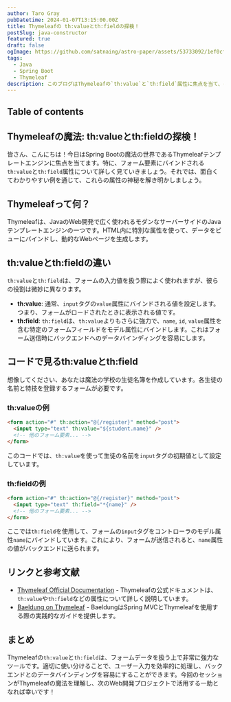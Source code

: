 ```yaml
---
author: Taro Gray
pubDatetime: 2024-01-07T13:15:00.00Z
title: Thymeleafの th:valueとth:fieldの探検！
postSlug: java-constructor
featured: true
draft: false
ogImage: https://github.com/satnaing/astro-paper/assets/53733092/1ef0cf03-8137-4d67-ac81-84a032119e3a
tags:
  - Java
  - Spring Boot
  - Thymeleaf
description: このブログはThymeleafの`th:value`と`th:field`属性に焦点を当て、それぞれの機能と使い方、及び中級者向けのコード例を提供し、わかりやすさを優先しながらも面白く学べるよう工夫されています。また、さらに学びを深めるためのリンクや参考文献も紹介しています。
---
```


## Table of contents

## Thymeleafの魔法: th:valueとth:fieldの探検！

皆さん、こんにちは！今日はSpring Bootの魔法の世界であるThymeleafテンプレートエンジンに焦点を当てます。特に、フォーム要素にバインドされる`th:value`と`th:field`属性について詳しく見ていきましょう。それでは、面白くてわかりやすい例を通じて、これらの属性の神秘を解き明かしましょう。

## Thymeleafって何？

Thymeleafは、JavaのWeb開発で広く使われるモダンなサーバーサイドのJavaテンプレートエンジンの一つです。HTML内に特別な属性を使って、データをビューにバインドし、動的なWebページを生成します。

## th:valueとth:fieldの違い

`th:value`と`th:field`は、フォームの入力値を扱う際によく使われますが、彼らの役割は微妙に異なります。

- **th:value**: 通常、`input`タグの`value`属性にバインドされる値を設定します。つまり、フォームがロードされたときに表示される値です。
- **th:field**: `th:field`は、`th:value`よりもさらに強力で、`name`, `id`, `value`属性を含む特定のフォームフィールドをモデル属性にバインドします。これはフォーム送信時にバックエンドへのデータバインディングを容易にします。

## コードで見るth:valueとth:field

想像してください、あなたは魔法の学校の生徒名簿を作成しています。各生徒の名前と特技を登録するフォームが必要です。

### th:valueの例

```html
<form action="#" th:action="@{/register}" method="post">
  <input type="text" th:value="${student.name}" />
  <!-- 他のフォーム要素... -->
</form>
```

このコードでは、`th:value`を使って生徒の名前を`input`タグの初期値として設定しています。

### th:fieldの例

```html
<form action="#" th:action="@{/register}" method="post">
  <input type="text" th:field="*{name}" />
  <!-- 他のフォーム要素... -->
</form>
```

ここでは`th:field`を使用して、フォームの`input`タグをコントローラのモデル属性`name`にバインドしています。これにより、フォームが送信されると、`name`属性の値がバックエンドに送られます。

## リンクと参考文献

- [Thymeleaf Official Documentation](https://www.thymeleaf.org/documentation.html) - Thymeleafの公式ドキュメントは、`th:value`や`th:field`などの属性について詳しく説明しています。
- [Baeldung on Thymeleaf](https://www.baeldung.com/thymeleaf-in-spring-mvc) - BaeldungはSpring MVCとThymeleafを使用する際の実践的なガイドを提供します。

## まとめ

Thymeleafの`th:value`と`th:field`は、フォームデータを扱う上で非常に強力なツールです。適切に使い分けることで、ユーザー入力を効率的に処理し、バックエンドとのデータバインディングを容易にすることができます。今回のセッションがThymeleafの魔法を理解し、次のWeb開発プロジェクトで活用する一助となれば幸いです！

